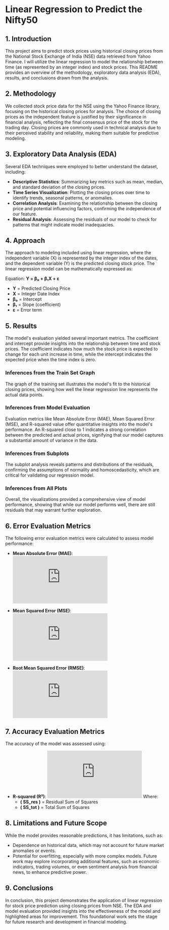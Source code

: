 # Linear Regression to Predict the Nifty50

## 1. Introduction
This project aims to predict stock prices using historical closing prices from the National Stock Exchange of India (NSE) data retrieved from Yahoo Finance. I will utilize the linear regression to model the relationship between time (as represented by an integer index) and stock prices. This README provides an overview of the methodology, exploratory data analysis (EDA), results, and conclusions drawn from the analysis.

## 2. Methodology
We collected stock price data for the NSE using the Yahoo Finance library, focusing on the historical closing prices for analysis. The choice of closing prices as the independent feature is justified by their significance in financial analysis, reflecting the final consensus price of the stock for the trading day. Closing prices are commonly used in technical analysis due to their perceived stability and reliability, making them suitable for predictive modeling.

## 3. Exploratory Data Analysis (EDA)
Several EDA techniques were employed to better understand the dataset, including:
- **Descriptive Statistics**: Summarizing key metrics such as mean, median, and standard deviation of the closing prices.
- **Time Series Visualization**: Plotting the closing prices over time to identify trends, seasonal patterns, or anomalies.
- **Correlation Analysis**: Examining the relationship between the closing price and potential influencing factors, confirming the independence of our feature.
- **Residual Analysis**: Assessing the residuals of our model to check for patterns that might indicate model inadequacies.

## 4. Approach
The approach to modeling included using linear regression, where the independent variable \(X\) is represented by the integer index of the dates, and the dependent variable \(Y\) is the predicted closing stock price. The linear regression model can be mathematically expressed as:

Equation:  **Y = β₀ + β₁X + ε**

- **Y** = Predicted Closing Price  
- **X** = Integer Date Index  
- **β₀** = Intercept  
- **β₁** = Slope (coefficient)  
- **ε** = Error term  



## 5. Results
The model's evaluation yielded several important metrics. The coefficient and intercept provide insights into the relationship between time and stock prices. The coefficient indicates how much the stock price is expected to change for each unit increase in time, while the intercept indicates the expected price when the time index is zero.

### Inferences from the Train Set Graph
The graph of the training set illustrates the model's fit to the historical closing prices, showing how well the linear regression line represents the actual data points.

### Inferences from Model Evaluation
Evaluation metrics like Mean Absolute Error (MAE), Mean Squared Error (MSE), and R-squared value offer quantitative insights into the model's performance. An R-squared close to 1 indicates a strong correlation between the predicted and actual prices, signifying that our model captures a substantial amount of variance in the data.

### Inferences from Subplots
The subplot analysis reveals patterns and distributions of the residuals, confirming the assumptions of normality and homoscedasticity, which are critical for validating our regression model.

### Inferences from All Plots
Overall, the visualizations provided a comprehensive view of model performance, showing that while our model performs well, there are still residuals that may warrant further exploration.

## 6. Error Evaluation Metrics
The following error evaluation metrics were calculated to assess model performance:
- **Mean Absolute Error (MAE)**:  
  ![MAE Formula](https://latex.codecogs.com/svg.latex?%5Ccolor%7Bwhite%7DMAE%20%3D%20%5Cfrac%7B1%7D%7Bn%7D%20%5Csum%20%7Cy_i%20-%20%5Chat%7By_i%7D%7C)

- **Mean Squared Error (MSE)**:  
  ![MSE Formula](https://latex.codecogs.com/svg.latex?%5Ccolor%7Bwhite%7DMSE%20%3D%20%5Cfrac%7B1%7D%7Bn%7D%20%5Csum%20%28y_i%20-%20%5Chat%7By_i%7D%29%5E2)


- **Root Mean Squared Error (RMSE)**:
  ![R-squared formula](https://latex.codecogs.com/png.latex?R%5E2%20%3D%201%20-%20%5Cfrac%7BSS_%7Bres%7D%7D%7BSS_%7Btot%7D%7D)





## 7. Accuracy Evaluation Metrics
The accuracy of the model was assessed using:
- **R-squared (R²)**: 
  ![R-squared formula](https://latex.codecogs.com/png.latex?%5Cbg_white%20R%5E2%20%3D%201%20-%20%5Cfrac%7BSS_%7Bres%7D%7D%7BSS_%7Btot%7D%7D)
  Where:
  - **\( SS_res \)** = Residual Sum of Squares
  - **\( SS_tot \)** = Total Sum of Squares



## 8. Limitations and Future Scope
While the model provides reasonable predictions, it has limitations, such as:
- Dependence on historical data, which may not account for future market anomalies or events.
- Potential for overfitting, especially with more complex models.
Future work may explore incorporating additional features, such as economic indicators, trading volumes, or even sentiment analysis from financial news, to enhance predictive power.

## 9. Conclusions
In conclusion, this project demonstrates the application of linear regression for stock price prediction using closing prices from NSE. The EDA and model evaluation provided insights into the effectiveness of the model and highlighted areas for improvement. This foundational work sets the stage for future research and development in financial modeling.
